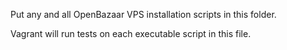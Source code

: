 Put any and all OpenBazaar VPS installation scripts in this folder.

Vagrant will run tests on each executable script in this file.
